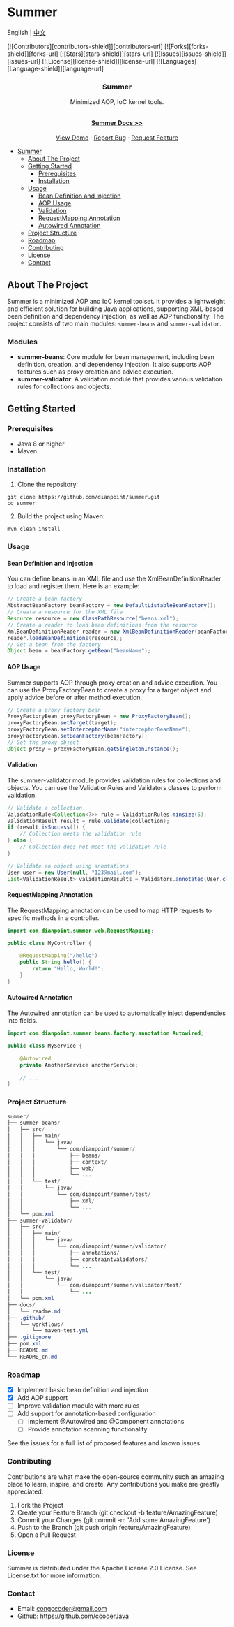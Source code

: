 # Summer

English | [中文](README_cn.md)

[//]: # (porject shields)
[![Contributors][contributors-shield]][contributors-url]
[![Forks][forks-shield]][forks-url]
[![Stars][stars-shield]][stars-url]
[![Issues][issues-shield]][issues-url]
[![License][license-shield]][license-url]
[![Languages][Language-shield]][language-url]

<div align="center">
    <h3 align="center">Summer</h3>
    <p align="center">
        Minimized AOP, IoC kernel tools.
    </p>
    <br>
    <a href="https://github.com/dianpoint/summer"><strong>Summer Docs >></strong> </a>
    <br>
    <br>
    <a href="https://github.com/dianpoint/summer">View Demo</a>
    ·
    <a href="https://github.com/dianpoint/summer/issues">Report Bug</a>
    ·
    <a href="https://github.com/dianpoint/summer/issues">Request Feature</a>
</div>

<!-- TOC -->

* [Summer](#summer)
  * [About The Project](#about-the-project)
  * [Getting Started](#getting-started)
    * [Prerequisites](#prerequisites)
    * [Installation](#installation)
  * [Usage](#usage)
    * [Bean Definition and Injection](#bean-definition-and-injection)
    * [AOP Usage](#aop-usage)
    * [Validation](#validation)
    * [RequestMapping Annotation](#requestmapping-annotation)
    * [Autowired Annotation](#autowired-annotation)
  * [Project Structure](#project-structure)
  * [Roadmap](#roadmap)
  * [Contributing](#contributing)
  * [License](#license)
  * [Contact](#contact)

<!-- TOC -->

## About The Project
Summer is a minimized AOP and IoC kernel toolset. It provides a lightweight and efficient solution for building Java applications, supporting XML-based bean definition and dependency injection, as well as AOP functionality. The project consists of two main modules: `summer-beans` and `summer-validator`.

### Modules
- **summer-beans**: Core module for bean management, including bean definition, creation, and dependency injection. It also supports AOP features such as proxy creation and advice execution.
- **summer-validator**: A validation module that provides various validation rules for collections and objects.

## Getting Started

### Prerequisites
- Java 8 or higher
- Maven

### Installation
1. Clone the repository:

```shell
git clone https://github.com/dianpoint/summer.git
cd summer
```

2. Build the project using Maven:
```shell
mvn clean install
```


### Usage

#### Bean Definition and Injection
You can define beans in an XML file and use the XmlBeanDefinitionReader to load and register them. Here is an example:
```java
// Create a bean factory
AbstractBeanFactory beanFactory = new DefaultListableBeanFactory();
// Create a resource for the XML file
Resource resource = new ClassPathResource("beans.xml");
// Create a reader to load bean definitions from the resource
XmlBeanDefinitionReader reader = new XmlBeanDefinitionReader(beanFactory);
reader.loadBeanDefinitions(resource);
// Get a bean from the factory
Object bean = beanFactory.getBean("beanName");
```

#### AOP Usage
Summer supports AOP through proxy creation and advice execution. You can use the ProxyFactoryBean to create a proxy for a target object and apply advice before or after method execution.

```java
// Create a proxy factory bean
ProxyFactoryBean proxyFactoryBean = new ProxyFactoryBean();
proxyFactoryBean.setTarget(target);
proxyFactoryBean.setInterceptorName("interceptorBeanName");
proxyFactoryBean.setBeanFactory(beanFactory);
// Get the proxy object
Object proxy = proxyFactoryBean.getSingletonInstance();
```

#### Validation
The summer-validator module provides validation rules for collections and objects. You can use the ValidationRules and Validators classes to perform validation.

```java
// Validate a collection
ValidationRule<Collection<?>> rule = ValidationRules.minsize(5);
ValidationResult result = rule.validate(collection);
if (result.isSuccess()) {
    // Collection meets the validation rule
} else {
    // Collection does not meet the validation rule
}

// Validate an object using annotations
User user = new User(null, "123@mail.com");
List<ValidationResult> validationResults = Validators.annotated(User.class).validate(user);
```

#### RequestMapping Annotation
The RequestMapping annotation can be used to map HTTP requests to specific methods in a controller.
```java
import com.dianpoint.summer.web.RequestMapping;

public class MyController {

    @RequestMapping("/hello")
    public String hello() {
        return "Hello, World!";
    }
}
```


#### Autowired Annotation
The Autowired annotation can be used to automatically inject dependencies into fields.
```java
import com.dianpoint.summer.beans.factory.annotation.Autowired;

public class MyService {

    @Autowired
    private AnotherService anotherService;

    // ...
}
```


### Project Structure
```java
summer/
├── summer-beans/
│   ├── src/
│   │   ├── main/
│   │   │   └── java/
│   │   │       └── com/dianpoint/summer/
│   │   │           ├── beans/
│   │   │           ├── context/
│   │   │           ├── web/
│   │   │           └── ...
│   │   └── test/
│   │       └── java/
│   │           └── com/dianpoint/summer/test/
│   │               ├── xml/
│   │               └── ...
│   └── pom.xml
├── summer-validator/
│   ├── src/
│   │   ├── main/
│   │   │   └── java/
│   │   │       └── com/dianpoint/summer/validator/
│   │   │           ├── annotations/
│   │   │           ├── constraintvalidators/
│   │   │           └── ...
│   │   └── test/
│   │       └── java/
│   │           └── com/dianpoint/summer/validator/test/
│   │               └── ...
│   └── pom.xml
├── docs/
│   └── readme.md
├── .github/
│   └── workflows/
│       └── maven-test.yml
├── .gitignore
├── pom.xml
├── README.md
└── README_cn.md
```

### Roadmap

- [x] Implement basic bean definition and injection
- [x] Add AOP support
- [ ] Improve validation module with more rules
- [ ] Add support for annotation-based configuration
  + [ ] Implement @Autowired and @Component annotations
  + [ ]  Provide annotation scanning functionality

See the issues for a full list of proposed features and known issues.


### Contributing
Contributions are what make the open-source community such an amazing place to learn, inspire, and create. Any contributions you make are greatly appreciated.

1. Fork the Project
2. Create your Feature Branch (git checkout -b feature/AmazingFeature)
3. Commit your Changes (git commit -m 'Add some AmazingFeature')
4. Push to the Branch (git push origin feature/AmazingFeature)
5. Open a Pull Request


### License
Summer is distributed under the Apache License 2.0 License. See License.txt for more information.

### Contact
+ Email: congccoder@gmail.com
+ Github: https://github.com/ccoderJava
